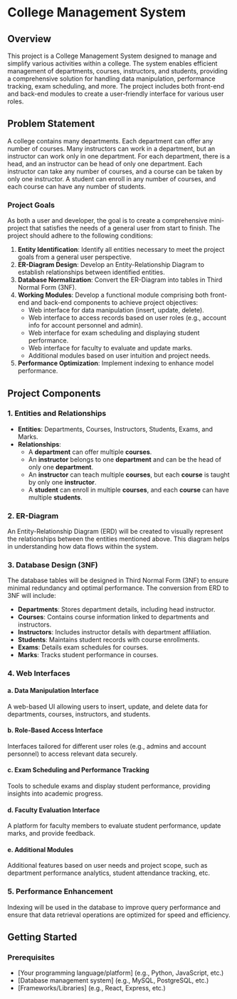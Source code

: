 # College Management System

## Overview

This project is a College Management System designed to manage and simplify various activities within a college. The system enables efficient management of departments, courses, instructors, and students, providing a comprehensive solution for handling data manipulation, performance tracking, exam scheduling, and more. The project includes both front-end and back-end modules to create a user-friendly interface for various user roles.

## Problem Statement

A college contains many departments. Each department can offer any number of courses. Many instructors can work in a department, but an instructor can work only in one department. For each department, there is a head, and an instructor can be head of only one department. Each instructor can take any number of courses, and a course can be taken by only one instructor. A student can enroll in any number of courses, and each course can have any number of students.

### Project Goals

As both a user and developer, the goal is to create a comprehensive mini-project that satisfies the needs of a general user from start to finish. The project should adhere to the following conditions:

1. **Entity Identification**: Identify all entities necessary to meet the project goals from a general user perspective.
2. **ER-Diagram Design**: Develop an Entity-Relationship Diagram to establish relationships between identified entities.
3. **Database Normalization**: Convert the ER-Diagram into tables in Third Normal Form (3NF).
4. **Working Modules**: Develop a functional module comprising both front-end and back-end components to achieve project objectives:
   - Web interface for data manipulation (insert, update, delete).
   - Web interface to access records based on user roles (e.g., account info for account personnel and admin).
   - Web interface for exam scheduling and displaying student performance.
   - Web interface for faculty to evaluate and update marks.
   - Additional modules based on user intuition and project needs.
5. **Performance Optimization**: Implement indexing to enhance model performance.

## Project Components

### 1. Entities and Relationships

- **Entities**: Departments, Courses, Instructors, Students, Exams, and Marks.
- **Relationships**:
  - A **department** can offer multiple **courses**.
  - An **instructor** belongs to one **department** and can be the head of only one **department**.
  - An **instructor** can teach multiple **courses**, but each **course** is taught by only one **instructor**.
  - A **student** can enroll in multiple **courses**, and each **course** can have multiple **students**.

### 2. ER-Diagram

An Entity-Relationship Diagram (ERD) will be created to visually represent the relationships between the entities mentioned above. This diagram helps in understanding how data flows within the system.

### 3. Database Design (3NF)

The database tables will be designed in Third Normal Form (3NF) to ensure minimal redundancy and optimal performance. The conversion from ERD to 3NF will include:
- **Departments**: Stores department details, including head instructor.
- **Courses**: Contains course information linked to departments and instructors.
- **Instructors**: Includes instructor details with department affiliation.
- **Students**: Maintains student records with course enrollments.
- **Exams**: Details exam schedules for courses.
- **Marks**: Tracks student performance in courses.

### 4. Web Interfaces

#### a. Data Manipulation Interface
A web-based UI allowing users to insert, update, and delete data for departments, courses, instructors, and students.

#### b. Role-Based Access Interface
Interfaces tailored for different user roles (e.g., admins and account personnel) to access relevant data securely.

#### c. Exam Scheduling and Performance Tracking
Tools to schedule exams and display student performance, providing insights into academic progress.

#### d. Faculty Evaluation Interface
A platform for faculty members to evaluate student performance, update marks, and provide feedback.

#### e. Additional Modules
Additional features based on user needs and project scope, such as department performance analytics, student attendance tracking, etc.

### 5. Performance Enhancement

Indexing will be used in the database to improve query performance and ensure that data retrieval operations are optimized for speed and efficiency.

## Getting Started

### Prerequisites

- [Your programming language/platform] (e.g., Python, JavaScript, etc.)
- [Database management system] (e.g., MySQL, PostgreSQL, etc.)
- [Frameworks/Libraries] (e.g., React, Express, etc.)

